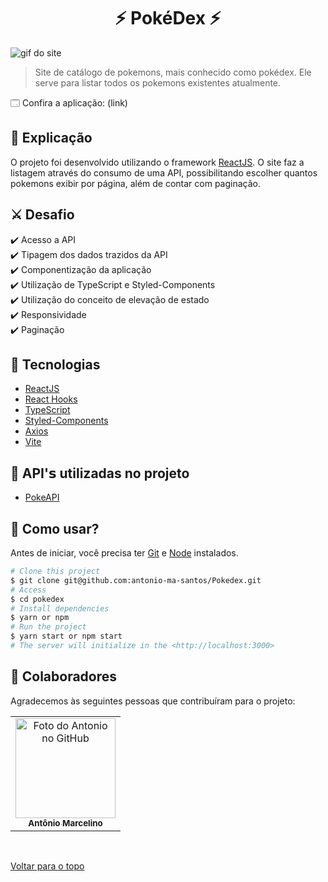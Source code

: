 <h1 align="center">⚡ PokéDex ⚡</h1>

<img src="src/assets/pokedex.gif" alt="gif do site">

> Site de catálogo de pokemons, mais conhecido como pokédex. Ele serve para listar todos os pokemons existentes atualmente.

🗔 Confira a aplicação:  (link) <br>

## :page_facing_up: Explicação

O projeto foi desenvolvido utilizando o framework [ReactJS](https://pt-br.reactjs.org/docs/getting-started.html). O site faz a listagem através do consumo de uma API, possibilitando escolher quantos pokemons exibir por página, além de contar com paginação. 

## ⚔️ Desafio

:heavy_check_mark: Acesso a API\
:heavy_check_mark: Tipagem dos dados trazidos da API\
:heavy_check_mark: Componentização da aplicação\
:heavy_check_mark: Utilização de TypeScript e Styled-Components\
:heavy_check_mark: Utilização do conceito de elevação de estado\
:heavy_check_mark: Responsividade\
:heavy_check_mark: Paginação

## 🚀 Tecnologias ##

- [ReactJS](https://pt-br.reactjs.org/)
- [React Hooks](https://pt-br.reactjs.org/docs/hooks-intro.html)
- [TypeScript](https://www.typescriptlang.org/)
- [Styled-Components](https://styled-components.com/)
- [Axios](https://axios-http.com/ptbr/docs/intro)
- [Vite](https://vitejs.dev/)

## 📡 API'𝘀 utilizadas no projeto ##

- [PokeAPI](https://pokeapi.co/)

## :closed_book: Como usar? ##

Antes de iniciar, você precisa ter [Git](https://git-scm.com) e [Node](https://nodejs.org/en/) instalados.

```bash
# Clone this project
$ git clone git@github.com:antonio-ma-santos/Pokedex.git
# Access
$ cd pokedex
# Install dependencies
$ yarn or npm 
# Run the project
$ yarn start or npm start 
# The server will initialize in the <http://localhost:3000>
```

## 🤝 Colaboradores

Agradecemos às seguintes pessoas que contribuíram para o projeto:

<table>
  <tr>
    <td align="center">
      <a href="#">
        <img src="https://github.com/antonio-ma-santos.png" width="160px;" alt="Foto do Antonio no GitHub"/><br>
        <sub>
          <b>Antônio Marcelino</b>
        </sub>
      </a>
    </td>
  </tr>
</table>

&#xa0;

<a href="#top">Voltar para o topo</a>
